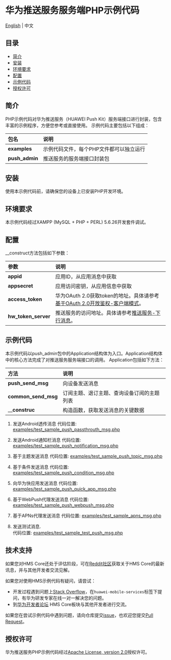 # 华为推送服务服务端PHP示例代码
[English](README.md) | 中文

## 目录
 * [简介](#简介)
 * [安装](#安装)
 * [环境要求](#环境要求)
 * [配置](#配置)
 * [示例代码](#示例代码)
 * [授权许可](#授权许可)

## 简介
PHP示例代码对华为推送服务（HUAWEI Push Kit）服务端接口进行封装，包含丰富的示例程序，方便您参考或直接使用。
示例代码主要包括以下组成：

| 包名        | 说明
| :---           | :---
| __examples__   | 示例代码文件，每个PHP文件都可以独立运行
| __push_admin__ | 推送服务的服务端接口封装包

## 安装

使用本示例代码前，请确保您的设备上已安装PHP开发环境。

## 环境要求

本示例代码经过XAMPP (MySQL + PHP + PERL) 5.6.26开发套件调试。

## 配置

__construct方法包括如下参数：

| 参数              | 说明
| :---               | :---
| __appid__   | 应用ID，从应用消息中获取
| __appsecret__ | 	应用访问密钥，从应用信息中获取
| __access_token__      | 华为OAuth 2.0获取token的地址。具体请参考[基于OAuth 2.0开放鉴权-客户端模式](https://developer.huawei.com/consumer/cn/doc/development/HMSCore-Guides/oauth2-0000001212610981)。
| __hw_token_server__      | 推送服务的访问地址。具体请参考[推送服务-下行消息](https://developer.huawei.com/consumer/cn/doc/development/HMSCore-Guides/android-server-dev-0000001050040110?ha_source=hms1)。

## 示例代码
   
本示例代码以push_admin包中的Application结构体为入口。Application结构体中的核心方法完成了对推送服务服务端接口的调用。
Application包括如下方法：

| 方法             | 说明
| :---               | :---
| __push_send_msg__   | 向设备发送消息
| __common_send_msg__ | 订阅主题、退订主题、查询设备订阅的主题列表
| ____construc__      | 构造函数，获取发送消息的关键数据

1.	发送Android透传消息
代码位置: [examples/test_sample_push_passthrouth_msg.php](https://github.com/HMS-Core/hms-push-serverdemo-php/blob/master/src/example/test_sample_push_passthrouth_msg.php)             

2.	发送Android通知栏消息
代码位置: [examples/test_sample_push_notification_msg.php](https://github.com/HMS-Core/hms-push-serverdemo-php/blob/master/src/example/test_sample_push_notification_msg.php)

3.	基于主题发送消息
代码位置: [examples/test_sample_push_topic_msg.php](https://github.com/HMS-Core/hms-push-serverdemo-php/blob/master/src/example/test_sample_push_topic_msg.php)

4.	基于条件发送消息 
代码位置: [examples/test_sample_push_condition_msg.php](https://github.com/HMS-Core/hms-push-serverdemo-php/blob/master/src/example/test_sample_push_condition_msg.php)  

5.	向华为快应用发送消息 
代码位置: [examples/test_sample_push_quick_app_msg.php](https://github.com/HMS-Core/hms-push-serverdemo-php/blob/master/src/example/test_sample_push_quick_app_msg.php)

6.	基于WebPush代理发送消息
代码位置: [examples/test_sample_push_webpush_msg.php](https://github.com/HMS-Core/hms-push-serverdemo-php/blob/master/src/example/test_sample_push_webpush_msg.php)

7.	基于APNs代理发送消息
代码位置: [examples/test_sample_apns_msg.php](https://github.com/HMS-Core/hms-push-serverdemo-php/blob/master/src/example/test_sample_apns_msg.php)

8.	发送测试消息.  
代码位置: [examples/test_sample_test_push_msg.php](https://github.com/HMS-Core/hms-push-serverdemo-php/blob/master/src/example/test_sample_test_push_msg.php)

## 技术支持
如果您对HMS Core还处于评估阶段，可在[Reddit社区](https://www.reddit.com/r/HuaweiDevelopers/)获取关于HMS Core的最新讯息，并与其他开发者交流见解。

如果您对使用HMS示例代码有疑问，请尝试：
- 开发过程遇到问题上[Stack Overflow](https://stackoverflow.com/questions/tagged/huawei-mobile-services?tab=Votes)，在`huawei-mobile-services`标签下提问，有华为研发专家在线一对一解决您的问题。
- 到[华为开发者论坛](https://developer.huawei.com/consumer/cn/forum/blockdisplay?fid=18) HMS Core板块与其他开发者进行交流。

如果您在尝试示例代码中遇到问题，请向仓库提交[issue](https://github.com/HMS-Core/hms-push-serverdemo-php/issues)，也欢迎您提交[Pull Request](https://github.com/HMS-Core/hms-push-serverdemo-php/pulls)。

##  授权许可
华为推送服务PHP示例代码经过[Apache License, version 2.0](http://www.apache.org/licenses/LICENSE-2.0)授权许可。
